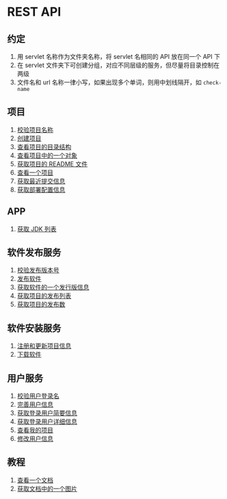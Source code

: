 # REST API

## 约定

1. 用 servlet 名称作为文件夹名称，将 servlet 名相同的 API 放在同一个 API 下
2. 在 servlet 文件夹下可创建分组，对应不同层级的服务，但尽量将目录控制在两级
3. 文件名和 url 名称一律小写，如果出现多个单词，则用中划线隔开，如 `check-name`

## 项目

1. [校验项目名称](./projects/project/check-name.md)
2. [创建项目](./projects/project/create-a-project.md)
3. [查看项目的目录结构](./projects/project/get-a-tree.md)
4. [查看项目中的一个对象](./projects/project/get-a-blob.md)
5. [获取项目的 README 文件](./projects/project/get-the-readme.md)
6. [查看一个项目](./projects/project/get-a-project.md)
7. [获取最近提交信息](./projects/project/get-latest-commit.md)
8. [获取部署配置信息](./projects/deploy/get-deploy-setting.md)

## APP

1. [获取 JDK 列表](./apps/list-jdks.md)

## 软件发布服务

1. [校验发布版本号](./projects/release/check-version.md)
2. [发布软件](./projects/release/create-a-release.md)
3. [获取软件的一个发行版信息](./projects/release/get-a-release.md)
4. [获取项目的发布列表](./projects/release/list-releases-for-a-project.md)
5. [获取项目的发布数](./projects/release/get-release-count-for-a-project.md)

## 软件安装服务

1. [注册和更新项目信息](https://github.com/blocklang/blocklang-installer/blob/master/docs/API/01_installers.md)
2. [下载软件](https://github.com/blocklang/blocklang-installer/blob/master/docs/API/02_apps.md)

## 用户服务

1. [校验用户登录名](./user/check-login-name.md)
2. [完善用户信息](./user/complete-user-info.md)
3. [获取登录用户简要信息](./user/get-the-authenticated-user.md)
4. [获取登录用户详细信息](./user/get-user-profile.md)
5. [查看我的项目](./user/list-my-projects.md)
6. [修改用户信息](./user/update-user-profile.md)

## 教程

1. [查看一个文档](./docs/get-a-document.md)
2. [获取文档中的一个图片](./docs/get-a-image.md)

